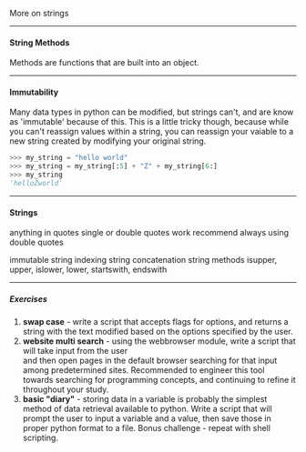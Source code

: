 More on strings


----------


#### String Methods



Methods are functions that are built into an object.

----------

#### Immutability


Many data types in python can be modified, but strings can't, and are know as 'immutable' because of this. This is a little tricky though, because while you can't reassign values within a string, you can reassign your vaiable to a new string created by modifying your original string.

```python
>>> my_string = "hello world"
>>> my_string = my_string[:5] + "Z" + my_string[6:]
>>> my_string
'helloZworld'
```

----------
#### Strings

anything in quotes
single or double quotes work
recommend always using double quotes

immutable
string indexing
string concatenation
string methods
isupper, upper, islower, lower, startswith, endswith

----------
##### Exercises

1. **swap case** - write a script that accepts flags for options, and returns a string with the text modified based on the options specified by the user.
2. **website multi search** - using the webbrowser module, write a script that will take input from the user<br>and then open pages in the default browser searching for that input among predetermined sites. Recommended to engineer this tool towards searching for programming concepts, and continuing to refine it throughout your study.
3. **basic "diary"** - storing data in a variable is probably the simplest method of data retrieval available to python. Write a script that will prompt the user to input a variable and a value, then save those in proper python format to a file. Bonus challenge - repeat with shell scripting.